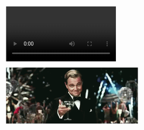 ![](https://github.com/Edo-Andres/archivos/blob/b5d7a983118a80610c131320be8d87b69d7f187a/LaravelFilament.mp4)

![](Leo.gif)
